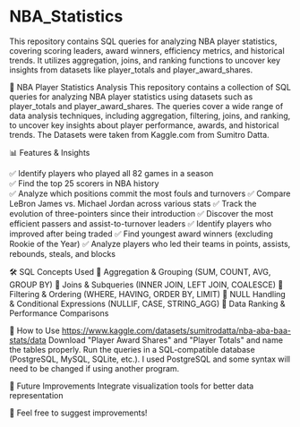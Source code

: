 # NBA_Statistics
This repository contains SQL queries for analyzing NBA player statistics, covering scoring leaders, award winners, efficiency metrics, and historical trends. It utilizes aggregation, joins, and ranking functions to uncover key insights from datasets like player_totals and player_award_shares.

🏀 NBA Player Statistics Analysis
This repository contains a collection of SQL queries for analyzing NBA player statistics using datasets such as player_totals and player_award_shares. The queries cover a wide range of data analysis techniques, including aggregation, filtering, joins, and ranking, to uncover key insights about player performance, awards, and historical trends. The Datasets were taken from Kaggle.com from Sumitro Datta. 

📊 Features & Insights

✅ Identify players who played all 82 games in a season <br />
✅ Find the top 25 scorers in NBA history <br />
✅ Analyze which positions commit the most fouls and turnovers
✅ Compare LeBron James vs. Michael Jordan across various stats
✅ Track the evolution of three-pointers since their introduction
✅ Discover the most efficient passers and assist-to-turnover leaders
✅ Identify players who improved after being traded
✅ Find youngest award winners (excluding Rookie of the Year)
✅ Analyze players who led their teams in points, assists, rebounds, steals, and blocks

🛠️ SQL Concepts Used
🔹 Aggregation & Grouping (SUM, COUNT, AVG, GROUP BY)
🔹 Joins & Subqueries (INNER JOIN, LEFT JOIN, COALESCE)
🔹 Filtering & Ordering (WHERE, HAVING, ORDER BY, LIMIT)
🔹 NULL Handling & Conditional Expressions (NULLIF, CASE, STRING_AGG)
🔹 Data Ranking & Performance Comparisons

📌 How to Use
https://www.kaggle.com/datasets/sumitrodatta/nba-aba-baa-stats/data
Download "Player Award Shares" and "Player Totals" and name the tables properly.
Run the queries in a SQL-compatible database (PostgreSQL, MySQL, SQLite, etc.).
I used PostgreSQL and some syntax will need to be changed if using another program.

🚀 Future Improvements
Integrate visualization tools for better data representation

📢 Feel free to suggest improvements!

